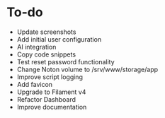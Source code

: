 # To-do

- Update screenshots
- Add initial user configuration
- AI integration
- Copy code snippets
- Test reset password functionality
- Change Noton volume to /srv/www/storage/app
- Improve script logging
- Add favicon
- Upgrade to Filament v4
- Refactor Dashboard
- Improve documentation

